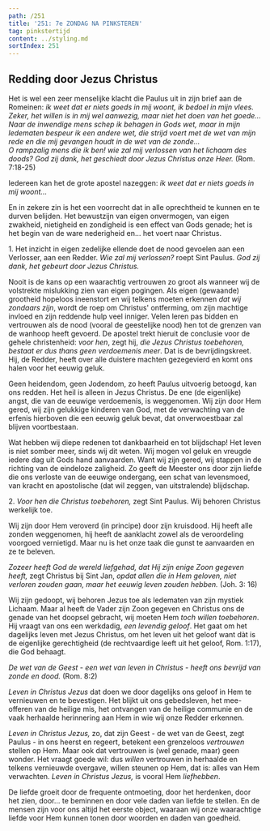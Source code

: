 ```yaml
---
path: /251
title: '251: 7e ZONDAG NA PINKSTEREN'
tag: pinkstertijd
content: ../styling.md
sortIndex: 251
---
```


## Redding door Jezus Christus

Het is wel een zeer menselijke klacht die Paulus uit in zijn brief aan de Romeinen: _ik weet dat er niets goeds in mij woont, ik bedoel in mijn vlees. Zeker, het willen is in mij wel aanwezig, maar niet het doen van het goede... Naar de inwendige mens schep ik behagen in Gods wet, maar in mijn ledematen bespeur ik een andere wet, die strijd voert met de wet van mijn rede en die mij gevangen houdt in de wet van de zonde..._  
_O rampzalig mens die ik ben! wie zal mij verlossen van het lichaam des doods? God zij dank, het geschiedt door Jezus Christus onze Heer._ (Rom. 7:18-25)

Iedereen kan het de grote apostel nazeggen: _ik weet dat er niets goeds in mij woont..._

En in zekere zin is het een voorrecht dat in alle oprechtheid te kunnen en te durven belijden. Het bewustzijn van eigen onvermogen, van eigen zwakheid, nietigheid en zondigheid is een effect van Gods genade; het is het begin van de ware nederigheid en... het voert naar Christus.

1\. Het inzicht in eigen zedelijke ellende doet de nood gevoelen aan een Verlosser, aan een Redder. _Wie zal mij verlossen?_ roept Sint Paulus. _God zij dank, het gebeurt door Jezus Christus._

Nooit is de kans op een waarachtig vertrouwen zo groot als wanneer wij de volstrekte mislukking zien van eigen pogingen. Als eigen (gewaande) grootheid hopeloos ineenstort en wij telkens moeten erkennen _dat wij zondaars zijn_, wordt de roep om Christus' ontferming, om zijn machtige invloed en zijn reddende hulp veel inniger. Velen leren pas bidden en vertrouwen als de nood (vooral de geestelijke nood) hen tot de grenzen van de wanhoop heeft gevoerd. De apostel trekt hieruit de conclusie voor de gehele christenheid: _voor hen_, zegt hij, _die Jezus Christus toebehoren, bestaat er dus thans geen verdoemenis meer_. Dat is de bevrijdingskreet. Hij, de Redder, heeft over alle duistere machten gezegevierd en komt ons halen voor het eeuwig geluk.

Geen heidendom, geen Jodendom, zo heeft Paulus uitvoerig betoogd, kan ons redden. Het heil is alleen in Jezus Christus. De ene (de eigenlijke) angst, die van de eeuwige verdoemenis, is weggenomen. Wij zijn door Hem gered, wij zijn gelukkige kinderen van God, met de verwachting van de erfenis hierboven die een eeuwig geluk bevat, dat onverwoestbaar zal blijven voortbestaan.

Wat hebben wij diepe redenen tot dankbaarheid en tot blijdschap! Het leven is niet somber meer, sinds wij dit weten. Wij mogen vol geluk en vreugde iedere dag uit Gods hand aanvaarden. Want wij zijn gered, wij stappen in de richting van de eindeloze zaligheid. Zo geeft de Meester ons door zijn liefde die ons verloste van de eeuwige ondergang, een schat van levensmoed, van kracht en apostolische (dat wil zeggen, van uitstralende) blijdschap.

2\. _Voor hen die Christus toebehoren,_ zegt Sint Paulus. Wij behoren Christus werkelijk toe.

Wij zijn door Hem veroverd (in principe) door zijn kruisdood. Hij heeft alle zonden weggenomen, hij heeft de aanklacht zowel als de veroordeling voorgoed vernietigd. Maar nu is het onze taak die gunst te aanvaarden en ze te beleven.

_Zozeer heeft God de wereld liefgehad, dat Hij zijn enige Zoon gegeven heeft,_ zegt Christus bij Sint Jan, _opdat allen die in Hem geloven, niet verloren zouden gaan, maar het eeuwig leven zouden hebben._ (Joh. 3: 16)

Wij zijn gedoopt, wij behoren Jezus toe als ledematen van zijn mystiek Lichaam. Maar al heeft de Vader zijn Zoon gegeven en Christus ons de genade van het doopsel gebracht, wij moeten Hem _toch willen toebehoren_. Hij vraagt van ons een werkdadig, _een levendig geloof_. Het gaat om het dagelijks leven met Jezus Christus, om het leven uit het geloof want dàt is de eigenlijke gerechtigheid (de rechtvaardige leeft uit het geloof, Rom. 1:17), die God behaagt.

_De wet van de Geest - een wet van leven in Christus - heeft ons bevrijd van zonde en dood._ (Rom. 8:2)

_Leven in Christus Jezus_ dat doen we door dagelijks ons geloof in Hem te vernieuwen en te bevestigen. Het blijkt uit ons gebedsleven, het mee-offeren van de heilige mis, het ontvangen van de heilige communie en de vaak herhaalde herinnering aan Hem in wie wij onze Redder erkennen.

_Leven in Christus Jezus,_ zo, dat zijn Geest - de wet van de Geest, zegt Paulus - in ons heerst en regeert, betekent een grenzeloos _vertrouwen_ stellen op Hem. Maar ook dat vertrouwen is (wel genade, maar) geen wonder. Het vraagt goede wil: dus _willen_ vertrouwen in herhaalde en telkens vernieuwde overgave, willen steunen op Hem, dat is: alles van Hem verwachten. _Leven in Christus Jezus,_ is vooral Hem _liefhebben_.

De liefde groeit door de frequente ontmoeting, door het herdenken, door het zien, door... te beminnen en door vele daden van liefde te stellen. En de mensen zijn voor ons altijd het eerste object, waaraan wij onze waarachtige liefde voor Hem kunnen tonen door woorden en daden van goedheid.
